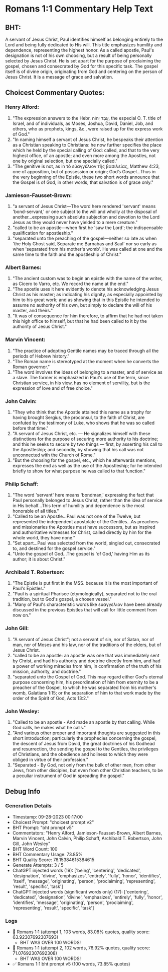 # Romans 1:1 Commentary Help Text

## BHT:
A servant of Jesus Christ, Paul identifies himself as belonging entirely to the Lord and being fully dedicated to His will. This title emphasizes humility and dependence, representing the highest honor. As a called apostle, Paul's designation is not of his own choosing, but a result of being personally selected by Jesus Christ. He is set apart for the purpose of proclaiming the gospel, chosen and consecrated by God for this specific task. The gospel itself is of divine origin, originating from God and centering on the person of Jesus Christ. It is a message of grace and salvation.

## Choicest Commentary Quotes:
### Henry Alford:
1. "The expression answers to the Hebr. עֶבֶד יְהוֹה, the especial O. T. title of Israel, and of individuals, as Moses, Joshua, David, Daniel, Job, and others, who as prophets, kings, &c., were raised up for the express work of God."
2. "In naming himself a servant of Jesus Christ, he bespeaks their attention as a Christian speaking to Christians: he now further specifies the place which he held by the special calling of God: called, and that to the very highest office, of an apostle; and even more among the Apostles, not one by original selection, but one specially called."
3. "The genitive is not, as in τὸ εὐαγγέλιον τῆς βασιλείας, Matthew 4:23, one of apposition, but of possession or origin; God’s Gospel...Thus in the very beginning of the Epistle, these two short words announce that the Gospel is of God, in other words, that salvation is of grace only."

### Jamieson-Fausset-Brown:
1. "a servant of Jesus Christ—The word here rendered 'servant' means 'bond-servant,' or one subject to the will and wholly at the disposal of another...expressing such absolute subjection and devotion to the Lord Jesus as they would never have yielded to a mere creature." 
2. "called to be an apostle—when first he 'saw the Lord'; the indispensable qualification for apostleship."
3. "separated unto the preaching of the gospel—neither so late as when 'the Holy Ghost said, Separate me Barnabas and Saul' nor so early as when 'separated from his mother's womb'. He was called at one and the same time to the faith and the apostleship of Christ."

### Albert Barnes:
1. "The ancient custom was to begin an epistle with the name of the writer, as Cicero to Varro, etc. We record the name at the end."
2. "The apostle uses it here evidently to denote his acknowledging Jesus Christ as his master; as indicating his dignity, as especially appointed by him to his great work; and as showing that in this Epistle he intended to assume no authority of his own, but simply to declare the will of his master, and theirs."
3. "It was of consequence for him therefore, to affirm that he had not taken this high office to himself, but that he had been called to it by the authority of Jesus Christ."

### Marvin Vincent:
1. "The practice of adopting Gentile names may be traced through all the periods of Hebrew history."
2. "The Roman name is stereotyped at the moment when he converts the Roman governor."
3. "The word involves the ideas of belonging to a master, and of service as a slave. The former is emphasized in Paul's use of the term, since Christian service, in his view, has no element of servility, but is the expression of love and of free choice."

### John Calvin:
1. "They who think that the Apostle attained this name as a trophy for having brought Sergius, the proconsul, to the faith of Christ, are confuted by the testimony of Luke, who shows that he was so called before that time."
2. "A servant of Jesus Christ, etc. — He signalizes himself with these distinctions for the purpose of securing more authority to his doctrine; and this he seeks to secure by two things — first, by asserting his call to the Apostleship; and secondly, by showing that his call was not unconnected with the Church of Rome."
3. "But the choosing for the gospel, etc., which he afterwards mentions, expresses the end as well as the use of the Apostleship; for he intended briefly to show for what purpose he was called to that function."

### Philip Schaff:
1. "The word 'servant' here means 'bondman,' expressing the fact that Paul personally belonged to Jesus Christ, rather than the idea of service in His behalf...This term of humility and dependence is the most honorable of all titles."
2. "Called to be an Apostle...Paul was not one of the Twelve, but represented the independent apostolate of the Gentiles...As preachers and missionaries the Apostles must have successors, but as inspired and authoritative witnesses for Christ, called directly by him for the whole world, they have none."
3. "Set apart...Paul was selected from the world, singled out, consecrated to, and destined for the gospel service."
4. "Unto the gospel of God...The gospel is 'of God,' having Him as its author; it is about Christ."

### Archibald T. Robertson:
1. "The Epistle is put first in the MSS. because it is the most important of Paul's Epistles."
2. "Paul is a spiritual Pharisee (etymologically), separated not to the oral tradition, but to God's gospel, a chosen vessel."
3. "Many of Paul's characteristic words like ευαγγελιον have been already discussed in the previous Epistles that will call for little comment from now on."

### John Gill:
1. "A servant of Jesus Christ"; not a servant of sin, nor of Satan, nor of man, nor of Moses and his law, nor of the traditions of the elders, but of Jesus Christ.
2. "called to be an apostle: an apostle was one that was immediately sent by Christ, and had his authority and doctrine directly from him, and had a power of working miracles from him, in confirmation of the truth of his mission, authority, and doctrine."
3. "separated unto the Gospel of God. This may regard either God's eternal purpose concerning him, his preordination of him from eternity to be a preacher of the Gospel, to which he was separated from his mother's womb, Galatians 1:15; or the separation of him to that work made by the order of the Spirit of God, Acts 13:2."

### John Wesley:
1. "Called to be an apostle - And made an apostle by that calling. While God calls, he makes what he calls."
2. "And various other proper and important thoughts are suggested in this short introduction; particularly the prophecies concerning the gospel, the descent of Jesus from David, the great doctrines of his Godhead and resurrection, the sending the gospel to the Gentiles, the privileges of Christians, and the obedience and holiness to which they were obliged in virtue of their profession."
3. "Separated - By God, not only from the bulk of other men, from other Jews, from other disciples, but even from other Christian teachers, to be a peculiar instrument of God in spreading the gospel."


## Debug Info
### Generation Details
- Timestamp: 09-28-2023 00:17:00
- Choicest Prompt: "choicest prompt v2"
- BHT Prompt: "bht prompt v5"
- Commentators: "Henry Alford, Jamieson-Fausset-Brown, Albert Barnes, Marvin Vincent, John Calvin, Philip Schaff, Archibald T. Robertson, John Gill, John Wesley"
- BHT Word Count: 100
- BHT Commentary Usage: 73.85%
- BHT Quality Score: 76.15384615384615
- Generate Attempts: 3 / 5
- ChatGPT injected words (19):
	['being', 'centering', 'dedicated', 'designation', 'divine', 'emphasizes', 'entirely', 'fully', 'honor', 'identifies', 'itself', 'message', 'originating', 'person', 'proclaiming', 'representing', 'result', 'specific', 'task']
- ChatGPT injected words (significant words only) (17):
	['centering', 'dedicated', 'designation', 'divine', 'emphasizes', 'entirely', 'fully', 'honor', 'identifies', 'message', 'originating', 'person', 'proclaiming', 'representing', 'result', 'specific', 'task']

### Logs
- 🔄 Romans 1:1 (attempt 1, 103 words, 83.08% quotes, quality score: 63.92307692307693) 
	- BHT WAS OVER 100 WORDS!
- 🔄 Romans 1:1 (attempt 2, 102 words, 76.92% quotes, quality score: 71.07692307692308) 
	- BHT WAS OVER 100 WORDS!
- ✅ Romans 1:1 bht prompt v5 (100 words, 73.85% quotes)